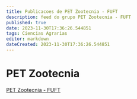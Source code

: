 ```yaml
---
title: Publicacoes de PET Zootecnia - FUFT
description: feed do grupo PET Zootecnia - FUFT
published: true
date: 2023-11-30T17:36:26.544851
tags: Ciencias Agrarias
editor: markdown
dateCreated: 2023-11-30T17:36:26.544851
---
```


# PET Zootecnia
[PET Zootecnia - FUFT](/grupo/255PETZootecniaFUFT.md)